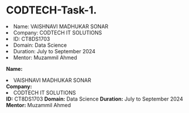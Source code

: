 # CODTECH-Task-1.
<li> Name: VAISHNAVI MADHUKAR SONAR </li>
<li> Company: CODTECH IT SOLUTIONS</li>
<li> ID: CT8DS1703</li>
<li> Domain: Data Science</li>
<li> Duration: July to September 2024</li>
<li> Mentor: Muzammil Ahmed</li>



**Name:** <li> VAISHNAVI MADHUKAR SONAR </li>
**Company:** <li> CODTECH IT SOLUTIONS </li>
**ID:** CT8DS1703
**Domain:** Data Science
**Duration:** July to September 2024
**Mentor:** Muzammil Ahmed
